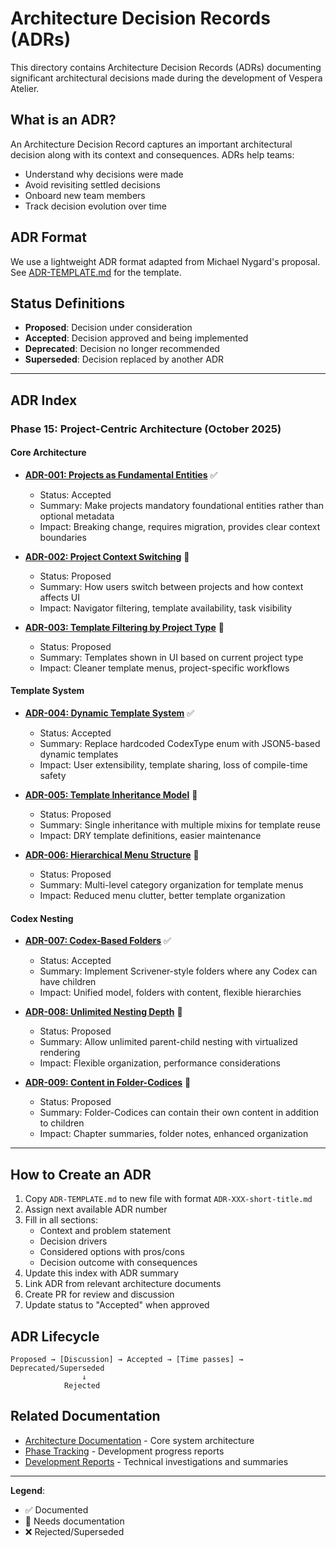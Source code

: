 # Architecture Decision Records (ADRs)

This directory contains Architecture Decision Records (ADRs) documenting significant architectural decisions made during the development of Vespera Atelier.

## What is an ADR?

An Architecture Decision Record captures an important architectural decision along with its context and consequences. ADRs help teams:
- Understand why decisions were made
- Avoid revisiting settled decisions
- Onboard new team members
- Track decision evolution over time

## ADR Format

We use a lightweight ADR format adapted from Michael Nygard's proposal. See [ADR-TEMPLATE.md](./ADR-TEMPLATE.md) for the template.

## Status Definitions

- **Proposed**: Decision under consideration
- **Accepted**: Decision approved and being implemented
- **Deprecated**: Decision no longer recommended
- **Superseded**: Decision replaced by another ADR

---

## ADR Index

### Phase 15: Project-Centric Architecture (October 2025)

#### Core Architecture

- **[ADR-001: Projects as Fundamental Entities](./ADR-001-projects-fundamental.md)** ✅
  - Status: Accepted
  - Summary: Make projects mandatory foundational entities rather than optional metadata
  - Impact: Breaking change, requires migration, provides clear context boundaries

- **[ADR-002: Project Context Switching](./ADR-002-project-context-switching.md)** 🚧
  - Status: Proposed
  - Summary: How users switch between projects and how context affects UI
  - Impact: Navigator filtering, template availability, task visibility

- **[ADR-003: Template Filtering by Project Type](./ADR-003-template-filtering.md)** 🚧
  - Status: Proposed
  - Summary: Templates shown in UI based on current project type
  - Impact: Cleaner template menus, project-specific workflows

#### Template System

- **[ADR-004: Dynamic Template System](./ADR-004-dynamic-templates.md)** ✅
  - Status: Accepted
  - Summary: Replace hardcoded CodexType enum with JSON5-based dynamic templates
  - Impact: User extensibility, template sharing, loss of compile-time safety

- **[ADR-005: Template Inheritance Model](./ADR-005-template-inheritance.md)** 🚧
  - Status: Proposed
  - Summary: Single inheritance with multiple mixins for template reuse
  - Impact: DRY template definitions, easier maintenance

- **[ADR-006: Hierarchical Menu Structure](./ADR-006-hierarchical-menus.md)** 🚧
  - Status: Proposed
  - Summary: Multi-level category organization for template menus
  - Impact: Reduced menu clutter, better template organization

#### Codex Nesting

- **[ADR-007: Codex-Based Folders](./ADR-007-codex-folders.md)** ✅
  - Status: Accepted
  - Summary: Implement Scrivener-style folders where any Codex can have children
  - Impact: Unified model, folders with content, flexible hierarchies

- **[ADR-008: Unlimited Nesting Depth](./ADR-008-unlimited-nesting.md)** 🚧
  - Status: Proposed
  - Summary: Allow unlimited parent-child nesting with virtualized rendering
  - Impact: Flexible organization, performance considerations

- **[ADR-009: Content in Folder-Codices](./ADR-009-folder-content.md)** 🚧
  - Status: Proposed
  - Summary: Folder-Codices can contain their own content in addition to children
  - Impact: Chapter summaries, folder notes, enhanced organization

---

## How to Create an ADR

1. Copy `ADR-TEMPLATE.md` to new file with format `ADR-XXX-short-title.md`
2. Assign next available ADR number
3. Fill in all sections:
   - Context and problem statement
   - Decision drivers
   - Considered options with pros/cons
   - Decision outcome with consequences
4. Update this index with ADR summary
5. Link ADR from relevant architecture documents
6. Create PR for review and discussion
7. Update status to "Accepted" when approved

## ADR Lifecycle

```
Proposed → [Discussion] → Accepted → [Time passes] → Deprecated/Superseded
                ↓
            Rejected
```

## Related Documentation

- [Architecture Documentation](../../architecture/) - Core system architecture
- [Phase Tracking](../phases/) - Development progress reports
- [Development Reports](../reports/) - Technical investigations and summaries

---

**Legend**:
- ✅ Documented
- 🚧 Needs documentation
- ❌ Rejected/Superseded
